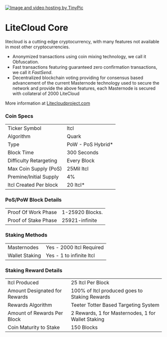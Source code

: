 <a href="http://es.tinypic.com?ref=116l8bq" target="_blank"><img src="http://i68.tinypic.com/116l8bq.png" border="0" alt="Image and video hosting by TinyPic"></a>


LiteCloud Core 
=====================================

litecloud is a cutting edge cryptocurrency, with many features not available in most other cryptocurrencies.
- Anonymized transactions using coin mixing technology, we call it Obfuscation.
- Fast transactions featuring guaranteed zero confirmation transactions, we call it _FastSend_.
- Decentralized blockchain voting providing for consensus based advancement of the current Masternode
  technology used to secure the network and provide the above features, each Masternode is secured
  with collateral of 2000 LiteCloud

More information at [Litecloudproject.com](http://Litecloudproject.com)

### Coin Specs
<table>
<tr><td>Ticker Symbol</td><td>ltcl</td></tr>
<tr><td>Algorithm</td><td>Quark</td></tr>
<tr><td>Type</td><td>PoW - PoS Hybrid*</td></tr>
<tr><td>Block Time</td><td>300 Seconds</td></tr>
<tr><td>Difficulty Retargeting</td><td>Every Block</td></tr>
<tr><td>Max Coin Supply (PoS)</td><td>25Mil ltcl</td></tr>
<tr><td>Premine/Initial Supply</td><td>4%</td></tr>
<tr><td>ltcl Created Per block</td><td>20 ltcl*</td></tr>
</table>


### PoS/PoW Block Details
<table>
<tr><td>Proof Of Work Phase</td><td>1-25920 Blocks.</td></tr>
<tr><td>Proof of Stake Phase</td><td>25921-infinite</td></tr>
</table>

### Staking Methods
<table>
<tr><td>Masternodes</td><td>Yes - 2000 ltcl Required</td></tr>
<tr><td>Wallet Staking</td><td>Yes - 1 to infinite ltcl</td></tr>
</table>

### Staking Reward Details
<table>
<tr><td>ltcl Produced</td><td>25 ltcl Per Block</td></tr>
<tr><td>Amount Designated for Rewards</td><td>100% of ltcl produced goes to Staking Rewards</td></tr>
<tr><td>Rewards Algorithm</td><td>Teeter Totter Based Targeting System</td></tr>
<tr><td>Amount of Rewards Per Block</td><td>2 Rewards, 1 for Masternodes, 1 for Wallet Staking</td></tr>
<tr><td>Coin Maturity to Stake</td><td>150 Blocks</td></tr>


</table>



